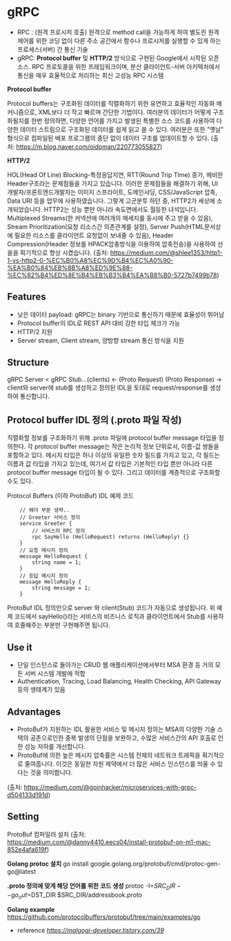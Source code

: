 # gRPC
- RPC : (원격 프로시저 호출) 원격으로 method call을 가능하게 하여 별도읜 원격 제어를 위한 코딩 없이 다른 주소 공간에서 함수나 프로시저를 실행할 수 있게 하는 프로세스(서버) 간 통신 기술
- gRPC: **Protocol buffer** 및 **HTTP/2** 방식으로 구현된 Google에서 시작된 오픈소스. RPC 프로토콜을 위한 프레임워크이며, 분산 클라이언트-서버 아키텍처에서 통신을 매우 효율적으로 처리하는 최신 고성능 RPC 시스템

**Protocol buffer**

Protocol buffers는 구조화된 데이터를 직렬화하기 위한 유연하고 효율적인 자동화 메커니즘으로, XML보다 더 작고 빠르며 간단한 기법이다. 여러분의 데이터가 어떻게 구조화될지를 한번 정의하면, 다양한 언어를 가지고 발생된 특별한 소스 코드를 사용하여 다양한 데이터 스트림으로 구조화된 데이터를 쉽게 읽고 쓸 수 있다. 여러분은 또한 "옛날" 형식으로 컴파일된 배포 프로그램의 중단 없이 데이터 구조를 업데이트할 수 있다. 
(출처: https://m.blog.naver.com/oidoman/220773055827)

**HTTP/2**

HOL(Head Of Line) Blocking-특정응답지연, RTT(Round Trip TIme) 증가, 헤비한 Header구조라는 문제점들을 가지고 있습니다. 이러한 문제점들을 해결하기 위해, UI 개발자/프론트엔드개발자는 이미지 스프라이트, 도메인샤딩, CSS/JavaScript 압축, Data URI 등을 업무에 사용하였습니다.
그렇게 고군분투 하던 중, HTTP2가 세상에 소개되었습니다. HTTP2는 성능 뿐만 아니라 속도면에서도 월등한 녀석입니다. Multiplexed Streams(한 커넥션에 여러개의 메세지를 동시에 주고 받을 수 있음), Stream Prioritization(요청 리소스간 의존관계를 설정), Server Push(HTML문서상에 필요한 리소스를 클라이언트 요청없이 보내줄 수 있음), Header Compression(Header 정보를 HPACK압충방식을 이용하여 압축전송)을 사용하여 선을을 획기적으로 향상 시켰습니다. 
(출처: https://medium.com/@shlee1353/http1-1-vs-http2-0-%EC%B0%A8%EC%9D%B4%EC%A0%90-%EA%B0%84%EB%8B%A8%ED%9E%88-%EC%82%B4%ED%8E%B4%EB%B3%B4%EA%B8%B0-5727b7499b78)

## Features

- 낮은 데이터 payload: gRPC는 binary 기반으로 통신하기 때문에 효율성이 뛰어남
- Protocol buffer의 IDL로 REST API 대비 강한 타입 체크가 가능
- HTTP/2 지원 
- Server stream, Client stream, 양방향 stream 통신 방식을 지원 

## Structure

gRPC Server < gRPC Stub...(clients) 
            <- (Proto Request)
(Proto Response) ->
client와 server에 stub를 생성하고 정의된 IDL을 토대로 request/response를 생성하여 통신합니다.

## Protocol buffer IDL 정의 (.proto 파일 작성)

직렬화할 정보를 구조화하기 위해 .proto 파일에 protocol buffer message 타입을 정의한다. 각 protocol buffer message는 작은 논리적 정보 단위로서, 이름-값 쌍들을 포함하고 있다. 메시지 타입은 하나 이상의 유일한 숫자 필드를 가지고 있고, 각 필드는 이름과 값 타입을 가지고 있는데, 여기서 값 타입은 기본적인 타입 뿐만 아니라 다른 protocol buffer message 타입이 될 수 있다. 그리고 데이터를 계층적으로 구조화할 수도 있다. 

Protocol Buffers (이하 ProtoBuf) IDL 예제 코드

```
    // 헤더 부분 생략..
    // Greeter 서비스 정의
    service Greeter {
        // 서비스의 RPC 정의
        rpc SayHello (HelloRequest) returns (HelloReply) {}
    }
    // 요청 메시지 정의
    message HelloRequest {
        string name = 1;
    }
    // 응답 메시지 정의
    message HelloReply {
        string message = 1;
    }
```

ProtoBuf IDL 정의만으로 server 와 client(Stub) 코드가 자동으로 생성됩니다.
위 예제 코드에서 sayHello()라는 서비스의 비즈니스 로직과 클라이언트에서 Stub를 사용하여 호줄해주는 부분만 구현해주면 됩니다.



## Use it

- 단일 인스턴스로 돌아가는 CRUD 웹 애플리케이션에서부터 MSA 환경 등 거의 모든 서버 시스템 개발에 적합
- Authentication, Tracing, Load Balancing, Health Checking, API Gateway 등의 생태계가 있음

## Advantages

- ProtoBuf가 지원하는 IDL 활용한 서비스 및 메시지 정의는 MSA의 다양한 기술 스택의 공존으로인한 중복 발생의 단점을 보완하고, 수많은 서비스간의 API 호출로 인한 성능 저하를 개선합니다.
- ProtoBuf에 의한 높은 메시지 압축률은 시스템 전체의 네트워크 트래픽을 획기적으로 줄여줍니다. 이것은 동일한 자원 제약에서 더 많은 서비스 인스턴스를 띄울 수 있다는 것을 의미합니다.


(출처: https://medium.com/@goinhacker/microservices-with-grpc-d504133d191d)

## Setting
ProtoBuf 컴파일러 설치 
(출처: https://medium.com/@danny4410.eecs04/install-protobuf-on-m1-mac-852e4afa619f)


**Golang protoc 설치**
go install google.golang.org/protobuf/cmd/protoc-gen-go@latest

**.proto 정의에 맞게 해당 언어를 위한 코드 생성**
protoc -I=$SRC_DIR --go_out=$DST_DIR $SRC_DIR/addressbook.proto

**Golang example**
https://github.com/protocolbuffers/protobuf/tree/main/examples/go


* reference
*https://malgogi-developer.tistory.com/39*